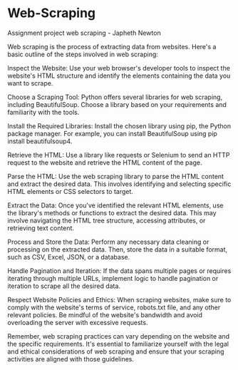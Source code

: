 # Web-Scraping
Assignment project web scraping - Japheth Newton 

Web scraping is the process of extracting data from websites. Here's a basic outline of the steps involved in web scraping:

Inspect the Website: Use your web browser's developer tools to inspect the website's HTML structure and identify the elements containing the data you want to scrape.

Choose a Scraping Tool: Python offers several libraries for web scraping, including BeautifulSoup. Choose a library based on your requirements and familiarity with the tools.

Install the Required Libraries: Install the chosen library using pip, the Python package manager. For example, you can install BeautifulSoup using pip install beautifulsoup4.

Retrieve the HTML: Use a library like requests or Selenium to send an HTTP request to the website and retrieve the HTML content of the page.

Parse the HTML: Use the web scraping library to parse the HTML content and extract the desired data. This involves identifying and selecting specific HTML elements or CSS selectors to target.

Extract the Data: Once you've identified the relevant HTML elements, use the library's methods or functions to extract the desired data. This may involve navigating the HTML tree structure, accessing attributes, or retrieving text content.

Process and Store the Data: Perform any necessary data cleaning or processing on the extracted data. Then, store the data in a suitable format, such as CSV, Excel, JSON, or a database.

Handle Pagination and Iteration: If the data spans multiple pages or requires iterating through multiple URLs, implement logic to handle pagination or iteration to scrape all the desired data.

Respect Website Policies and Ethics: When scraping websites, make sure to comply with the website's terms of service, robots.txt file, and any other relevant policies. Be mindful of the website's bandwidth and avoid overloading the server with excessive requests.

Remember, web scraping practices can vary depending on the website and the specific requirements. It's essential to familiarize yourself with the legal and ethical considerations of web scraping and ensure that your scraping activities are aligned with those guidelines.
